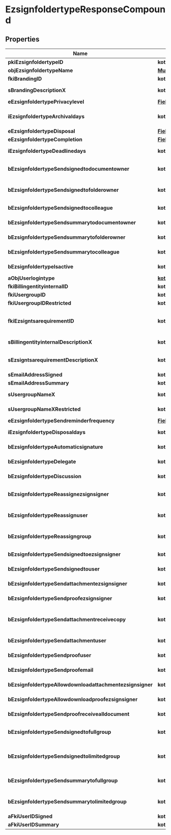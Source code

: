 
# EzsignfoldertypeResponseCompound

## Properties
| Name | Type | Description | Notes |
| ------------ | ------------- | ------------- | ------------- |
| **pkiEzsignfoldertypeID** | **kotlin.Int** | The unique ID of the Ezsignfoldertype. |  |
| **objEzsignfoldertypeName** | [**MultilingualEzsignfoldertypeName**](MultilingualEzsignfoldertypeName.md) |  |  |
| **fkiBrandingID** | **kotlin.Int** | The unique ID of the Branding |  |
| **sBrandingDescriptionX** | **kotlin.String** | The Description of the Branding in the language of the requester |  |
| **eEzsignfoldertypePrivacylevel** | [**FieldEEzsignfoldertypePrivacylevel**](FieldEEzsignfoldertypePrivacylevel.md) |  |  |
| **iEzsignfoldertypeArchivaldays** | **kotlin.Int** | The number of days before the archival of Ezsignfolders created using this Ezsignfoldertype |  |
| **eEzsignfoldertypeDisposal** | [**FieldEEzsignfoldertypeDisposal**](FieldEEzsignfoldertypeDisposal.md) |  |  |
| **eEzsignfoldertypeCompletion** | [**FieldEEzsignfoldertypeCompletion**](FieldEEzsignfoldertypeCompletion.md) |  |  |
| **iEzsignfoldertypeDeadlinedays** | **kotlin.Int** | The number of days to get all Ezsignsignatures |  |
| **bEzsignfoldertypeSendsignedtodocumentowner** | **kotlin.Boolean** | Whether we send the signed Ezsigndocument to the Ezsigndocument&#39;s owner |  |
| **bEzsignfoldertypeSendsignedtofolderowner** | **kotlin.Boolean** | Whether we send the signed Ezsigndocument to the Ezsignfolder&#39;s owner |  |
| **bEzsignfoldertypeSendsignedtocolleague** | **kotlin.Boolean** | Whether we send the signed Ezsigndocument to the colleagues |  |
| **bEzsignfoldertypeSendsummarytodocumentowner** | **kotlin.Boolean** | Whether we send the summary to the Ezsigndocument&#39;s owner |  |
| **bEzsignfoldertypeSendsummarytofolderowner** | **kotlin.Boolean** | Whether we send the summary to the Ezsignfolder&#39;s owner |  |
| **bEzsignfoldertypeSendsummarytocolleague** | **kotlin.Boolean** | Whether we send the summary to the colleagues |  |
| **bEzsignfoldertypeIsactive** | **kotlin.Boolean** | Whether the Ezsignfoldertype is active or not |  |
| **aObjUserlogintype** | [**kotlin.collections.List&lt;UserlogintypeResponse&gt;**](UserlogintypeResponse.md) |  |  |
| **fkiBillingentityinternalID** | **kotlin.Int** | The unique ID of the Billingentityinternal. |  [optional] |
| **fkiUsergroupID** | **kotlin.Int** | The unique ID of the Usergroup |  [optional] |
| **fkiUsergroupIDRestricted** | **kotlin.Int** | The unique ID of the Usergroup |  [optional] |
| **fkiEzsigntsarequirementID** | **kotlin.Int** | The unique ID of the Ezsigntsarequirement.  Determine if a Time Stamping Authority should add a timestamp on each of the signature. Valid values:  |Value|Description| |-|-| |1|No. TSA Timestamping will requested. This will make all signatures a lot faster since no round-trip to the TSA server will be required. Timestamping will be made using eZsign server&#39;s time.| |2|Best effort. Timestamping from a Time Stamping Authority will be requested but is not mandatory. In the very improbable case it cannot be completed, the timestamping will be made using eZsign server&#39;s time. **Additional fee applies**| |3|Mandatory. Timestamping from a Time Stamping Authority will be requested and is mandatory. In the very improbable case it cannot be completed, the signature will fail and the user will be asked to retry. **Additional fee applies**| |  [optional] |
| **sBillingentityinternalDescriptionX** | **kotlin.String** | The description of the Billingentityinternal in the language of the requester |  [optional] |
| **sEzsigntsarequirementDescriptionX** | **kotlin.String** | The description of the Ezsigntsarequirement in the language of the requester |  [optional] |
| **sEmailAddressSigned** | **kotlin.String** | The email address. |  [optional] |
| **sEmailAddressSummary** | **kotlin.String** | The email address. |  [optional] |
| **sUsergroupNameX** | **kotlin.String** | The Name of the Usergroup in the language of the requester |  [optional] |
| **sUsergroupNameXRestricted** | **kotlin.String** | The Name of the Usergroup in the language of the requester |  [optional] |
| **eEzsignfoldertypeSendreminderfrequency** | [**FieldEEzsignfoldertypeSendreminderfrequency**](FieldEEzsignfoldertypeSendreminderfrequency.md) |  |  [optional] |
| **iEzsignfoldertypeDisposaldays** | **kotlin.Int** | The number of days after the archival before the disposal of the Ezsignfolder |  [optional] |
| **bEzsignfoldertypeAutomaticsignature** | **kotlin.Boolean** | Whether we allow the automatic signature by an User |  [optional] |
| **bEzsignfoldertypeDelegate** | **kotlin.Boolean** | Wheter if delegation of signature is allowed to another user or not |  [optional] |
| **bEzsignfoldertypeDiscussion** | **kotlin.Boolean** | Wheter if creating a new Discussion is allowed or not |  [optional] |
| **bEzsignfoldertypeReassignezsignsigner** | **kotlin.Boolean** | Wheter if Reassignment of signature is allowed by a signatory to another signatory or not |  [optional] |
| **bEzsignfoldertypeReassignuser** | **kotlin.Boolean** | Wheter if Reassignment of signature is allowed by a user to a signatory or another user or not |  [optional] |
| **bEzsignfoldertypeReassigngroup** | **kotlin.Boolean** | Wheter if Reassignment of signatures of the groups to which the user belongs is authorized by a user to himself |  [optional] |
| **bEzsignfoldertypeSendsignedtoezsignsigner** | **kotlin.Boolean** | Whether we send an email to Ezsignsigner  when document is completed |  [optional] |
| **bEzsignfoldertypeSendsignedtouser** | **kotlin.Boolean** | Whether we send an email to User who signed when document is completed |  [optional] |
| **bEzsignfoldertypeSendattachmentezsignsigner** | **kotlin.Boolean** | Whether we send the Ezsigndocument in the email to Ezsignsigner |  [optional] |
| **bEzsignfoldertypeSendproofezsignsigner** | **kotlin.Boolean** | Whether we send the proof in the email to Ezsignsigner |  [optional] |
| **bEzsignfoldertypeSendattachmentreceivecopy** | **kotlin.Boolean** | Whether we send the Ezsigndocument in the email to Ezsignsigner or User when bEzsignfoldersignerassociationReceivecopy &#x3D; 1 |  [optional] |
| **bEzsignfoldertypeSendattachmentuser** | **kotlin.Boolean** | Whether we send the Ezsigndocument in the email to User |  [optional] |
| **bEzsignfoldertypeSendproofuser** | **kotlin.Boolean** | Whether we send the proof in the email to User |  [optional] |
| **bEzsignfoldertypeSendproofemail** | **kotlin.Boolean** | Whether we send the proof in the email to external recipient |  [optional] |
| **bEzsignfoldertypeAllowdownloadattachmentezsignsigner** | **kotlin.Boolean** | Whether we allow the Ezsigndocument to be downloaded by an Ezsignsigner |  [optional] |
| **bEzsignfoldertypeAllowdownloadproofezsignsigner** | **kotlin.Boolean** | Whether we allow the proof to be downloaded by an Ezsignsigner |  [optional] |
| **bEzsignfoldertypeSendproofreceivealldocument** | **kotlin.Boolean** | Whether we send the proof to user and Ezsignsigner who receive all documents. |  [optional] |
| **bEzsignfoldertypeSendsignedtofullgroup** | **kotlin.Boolean** | Whether we send the signed Ezsigndocument to the Usergroup that has acces to all Ezsignfolders |  [optional] |
| **bEzsignfoldertypeSendsignedtolimitedgroup** | **kotlin.Boolean** | THIS FIELD WILL BE DELETED. Whether we send the signed Ezsigndocument to the Usergroup that has acces to only their own Ezsignfolders |  [optional] |
| **bEzsignfoldertypeSendsummarytofullgroup** | **kotlin.Boolean** | Whether we send the summary to the Usergroup that has acces to all Ezsignfolders |  [optional] |
| **bEzsignfoldertypeSendsummarytolimitedgroup** | **kotlin.Boolean** | Whether we send the summary to the Usergroup that has acces to only their own Ezsignfolders |  [optional] |
| **aFkiUserIDSigned** | **kotlin.collections.List&lt;kotlin.Int&gt;** |  |  [optional] |
| **aFkiUserIDSummary** | **kotlin.collections.List&lt;kotlin.Int&gt;** |  |  [optional] |



